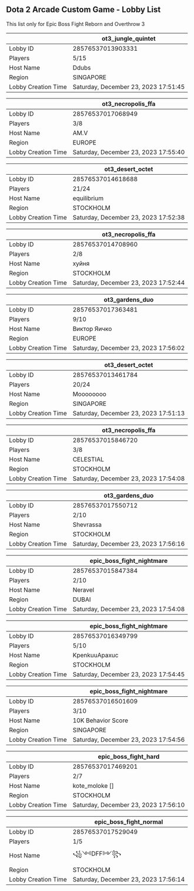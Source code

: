 ## Dota 2 Arcade Custom Game - Lobby List

This list only for Epic Boss Fight Reborn and Overthrow 3

|  | ot3_jungle_quintet |
| ------ | ------ |
| Lobby ID | 28576537013903331 |
| Players | 5/15 |
| Host Name | Ddubs |
| Region | SINGAPORE |
| Lobby Creation Time | Saturday, December 23, 2023 17:51:45 |


|  | ot3_necropolis_ffa |
| ------ | ------ |
| Lobby ID | 28576537017068949 |
| Players | 3/8 |
| Host Name | AM.V |
| Region | EUROPE |
| Lobby Creation Time | Saturday, December 23, 2023 17:55:40 |


|  | ot3_desert_octet |
| ------ | ------ |
| Lobby ID | 28576537014618688 |
| Players | 21/24 |
| Host Name | equilibrium |
| Region | STOCKHOLM |
| Lobby Creation Time | Saturday, December 23, 2023 17:52:38 |


|  | ot3_necropolis_ffa |
| ------ | ------ |
| Lobby ID | 28576537014708960 |
| Players | 2/8 |
| Host Name | хуйня |
| Region | STOCKHOLM |
| Lobby Creation Time | Saturday, December 23, 2023 17:52:44 |


|  | ot3_gardens_duo |
| ------ | ------ |
| Lobby ID | 28576537017363481 |
| Players | 9/10 |
| Host Name | Виктор Яичко |
| Region | EUROPE |
| Lobby Creation Time | Saturday, December 23, 2023 17:56:02 |


|  | ot3_desert_octet |
| ------ | ------ |
| Lobby ID | 28576537013461784 |
| Players | 20/24 |
| Host Name | Moooooooo |
| Region | SINGAPORE |
| Lobby Creation Time | Saturday, December 23, 2023 17:51:13 |


|  | ot3_necropolis_ffa |
| ------ | ------ |
| Lobby ID | 28576537015846720 |
| Players | 3/8 |
| Host Name | CELESTIAL |
| Region | STOCKHOLM |
| Lobby Creation Time | Saturday, December 23, 2023 17:54:08 |


|  | ot3_gardens_duo |
| ------ | ------ |
| Lobby ID | 28576537017550712 |
| Players | 2/10 |
| Host Name | Shevrassa |
| Region | STOCKHOLM |
| Lobby Creation Time | Saturday, December 23, 2023 17:56:16 |


|  | epic_boss_fight_nightmare |
| ------ | ------ |
| Lobby ID | 28576537015847384 |
| Players | 2/10 |
| Host Name | Neravel |
| Region | DUBAI |
| Lobby Creation Time | Saturday, December 23, 2023 17:54:08 |


|  | epic_boss_fight_nightmare |
| ------ | ------ |
| Lobby ID | 28576537016349799 |
| Players | 5/10 |
| Host Name | KpenkuuApaxuc |
| Region | STOCKHOLM |
| Lobby Creation Time | Saturday, December 23, 2023 17:54:45 |


|  | epic_boss_fight_nightmare |
| ------ | ------ |
| Lobby ID | 28576537016501609 |
| Players | 3/10 |
| Host Name | 10K Behavior Score |
| Region | SINGAPORE |
| Lobby Creation Time | Saturday, December 23, 2023 17:54:56 |


|  | epic_boss_fight_hard |
| ------ | ------ |
| Lobby ID | 28576537017469201 |
| Players | 2/7 |
| Host Name | kote_moloke [] |
| Region | STOCKHOLM |
| Lobby Creation Time | Saturday, December 23, 2023 17:56:10 |


|  | epic_boss_fight_normal |
| ------ | ------ |
| Lobby ID | 28576537017529049 |
| Players | 1/5 |
| Host Name | ꧁༺DFF༻꧂ |
| Region | STOCKHOLM |
| Lobby Creation Time | Saturday, December 23, 2023 17:56:14 |


